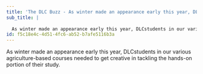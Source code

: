 ```yaml
---
title: 'The DLC Buzz - As winter made an appearance early this year, DLC students in our various agriculture-based courses'
sub_title: |
  
  As winter made an appearance early this year, DLCstudents in our various agriculture-based courses needed to get creative in tackling the hands-on portion of their study.
id: f5c18e4c-4d51-4fc6-ab52-b7afe5116b3a
---
```


As winter made an appearance early this year, DLCstudents in our various agriculture-based courses needed to get creative in tackling the hands-on portion of their study.
